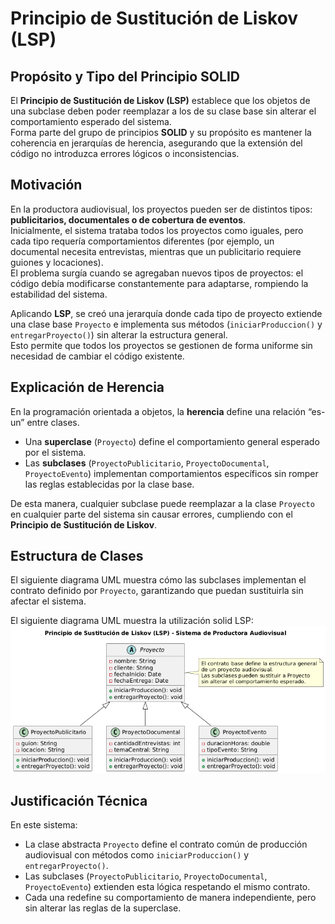 # Principio de Sustitución de Liskov (LSP)



## Propósito y Tipo del Principio SOLID
El **Principio de Sustitución de Liskov (LSP)** establece que los objetos de una subclase deben poder reemplazar a los de su clase base sin alterar el comportamiento esperado del sistema.  
Forma parte del grupo de principios **SOLID** y su propósito es mantener la coherencia en jerarquías de herencia, asegurando que la extensión del código no introduzca errores lógicos o inconsistencias.

## Motivación
En la productora audiovisual, los proyectos pueden ser de distintos tipos: **publicitarios, documentales o de cobertura de eventos**.  
Inicialmente, el sistema trataba todos los proyectos como iguales, pero cada tipo requería comportamientos diferentes (por ejemplo, un documental necesita entrevistas, mientras que un publicitario requiere guiones y locaciones).  
El problema surgía cuando se agregaban nuevos tipos de proyectos: el código debía modificarse constantemente para adaptarse, rompiendo la estabilidad del sistema.  

Aplicando **LSP**, se creó una jerarquía donde cada tipo de proyecto extiende una clase base `Proyecto` e implementa sus métodos (`iniciarProduccion()` y `entregarProyecto()`) sin alterar la estructura general.  
Esto permite que todos los proyectos se gestionen de forma uniforme sin necesidad de cambiar el código existente.



## Explicación de Herencia
En la programación orientada a objetos, la **herencia** define una relación “es-un” entre clases.  
- Una **superclase** (`Proyecto`) define el comportamiento general esperado por el sistema.  
- Las **subclases** (`ProyectoPublicitario`, `ProyectoDocumental`, `ProyectoEvento`) implementan comportamientos específicos sin romper las reglas establecidas por la clase base.  

De esta manera, cualquier subclase puede reemplazar a la clase `Proyecto` en cualquier parte del sistema sin causar errores, cumpliendo con el **Principio de Sustitución de Liskov**.


## Estructura de Clases

El siguiente diagrama UML muestra cómo las subclases implementan el contrato definido por `Proyecto`, garantizando que puedan sustituirla sin afectar el sistema.

El siguiente diagrama UML muestra la utilización solid LSP:  
![LSP](../../diagramas/01-diagrama-clases/01-solid-03-lsp.png)  



## Justificación Técnica
En este sistema:  
- La clase abstracta `Proyecto` define el contrato común de producción audiovisual con métodos como `iniciarProduccion()` y `entregarProyecto()`.  
- Las subclases (`ProyectoPublicitario`, `ProyectoDocumental`, `ProyectoEvento`) extienden esta lógica respetando el mismo contrato.  
- Cada una redefine su comportamiento de manera independiente, pero sin alterar las reglas de la superclase.  





